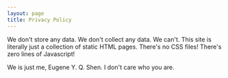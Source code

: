 ```yaml
---
layout: page
title: Privacy Policy
---
```

We don't store any data. We don't collect any data. We can't. This site is literally just a collection of static HTML pages. There's no CSS files! There's zero lines of Javascript!

We is just me, Eugene Y. Q. Shen. I don't care who you are.

